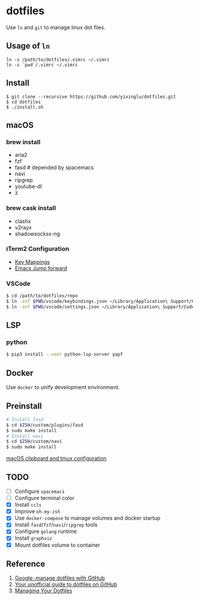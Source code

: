 dotfiles
========

Use `ln` and `git` to manage linux dot files.

Usage of `ln`
-------------

    ln -s /path/to/dotfiles/.vimrc ~/.vimrc
    ln -s `pwd`/.vimrc ~/.vimrc

Install
-------

    $ git clone --recursive https://github.com/yixinglu/dotfiles.git
    $ cd dotfiles
    $ ./install.sh

macOS
-----

### brew install

* aria2
* fzf
* fasd # depended by spacemacs
* navi
* ripgrep
* youtube-dl
* z

### brew cask install

* clashx
* v2rayx
* shadowsocksx-ng

### iTerm2 Configuration

- [Key Mappings](https://apple.stackexchange.com/a/204802/472025)
- [Emacs Jump forward](https://emacs-china.org/t/spacemacs-c-i-evil-jump-forwar/19703/12)

### VSCode

```bash
$ cd /path/to/dotfiles/repo
$ ln -snf $PWD/vscode/keybindings.json ~/Library/Application\ Support/Code/User/keybindings.json
$ ln -snf $PWD/vscode/settings.json ~/Library/Application\ Support/Code/User/settings.json
```

LSP
---

### python

```bash
$ pip3 install --user python-lsp-server yapf
```

Docker
------

Use `docker` to unify development environment.

Preinstall
----------

```bash
# Install fasd
$ cd $ZSH/custom/plugins/fasd
$ sudo make install
# Install navi
$ cd $ZSH/custom/navi
$ sudo make install
```

[macOS clipboard and tmux configuration](https://thoughtbot.com/blog/tmux-copy-paste-on-os-x-a-better-future)

TODO
----

- [ ] Configure `spacemacs`
- [ ] Configure terminal color
- [X] Install `ccls`
- [X] Improve `oh-my-zsh`
- [X] Use `docker-compose` to manage volumes and docker startup
- [X] Install `fasd`/`fzf`/`navi`/`ripgrep` tools
- [X] Configure `golang` runtime
- [X] Install `graphviz`
- [X] Mount dotfiles volume to container

Reference
---------

1. [Google: manage dotfiles with GitHub](https://www.google.com/#q=manage+dotfiles+with+GitHub)
2. [Your unofficial guide to dotfiles on GitHub](https://dotfiles.github.io/)
3. [Managing Your Dotfiles](http://www.anishathalye.com/2014/08/03/managing-your-dotfiles/)
